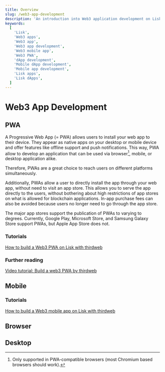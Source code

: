 ```yaml
---
title: Overview
slug: /web3-app-development
description: 'An introduction into Web3 application development on Lisk.'
keywords:
  [
    'Lisk',
    'Web3 apps',
    'Web3 app',
    'Web3 app development',
    'Web3 mobile app',
    'Web3 PWA',
    'dApp development',
    'Mobile dApp development',
    'Mobile app development',
    'Lisk apps',
    'Lisk dApps',
  ]
---
```


# Web3 App Development

## PWA
A Progressive Web App (= PWA) allows users to install your web app to their device.
They appear as native apps on your desktop or mobile device and offer features like offline support and push notifications.
This way, PWA allow to develop an application that can be used via browser[^1], mobile, or desktop application alike.

Therefore, PWAs are a great choice to reach users on different platforms simultaneously.

Additionally, PWAs allow a user to directly install the app through your web app, without need to visit an app store.
This allows you to serve the app directly to the users, without bothering about high restrictions of app stores on what is allowed for blockchain applications.
In-app purchase fees can also be avoided because users no longer need to go through the app store.

The major app stores support the publication of PWAs to varying to degrees.
Currently, Google Play, Microsoft Store, and Samsung Galaxy Store support PWAs, but Apple App Store does not.

[^1]: Only supported in PWA-compatible browsers (most Chromium based browsers should work).

### Tutorials

[How to build a Web3 PWA on Lisk with thirdweb](./build-a-web3-pwa.md)

### Further reading
[Video tutorial: Build a web3 PWA by thirdweb](https://www.youtube.com/watch?v=VU8i-dn2_GE)
## Mobile

### Tutorials

[How to build a Web3 mobile app on Lisk with thirdweb](./build-a-web3-pwa.md)

## Browser

## Desktop


